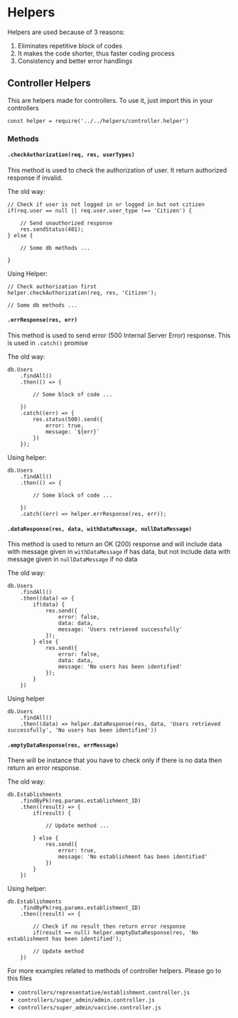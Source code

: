 # Helpers

Helpers are used because of 3 reasons:

1. Eliminates repetitive block of codes
2. It makes the code shorter, thus faster coding process
3. Consistency and better error handlings

## Controller Helpers

This are helpers made for controllers. To use it, just import this in your controllers

```
const helper = require('../../helpers/controller.helper')
```

### Methods

#### `.checkAuthorization(req, res, userTypes)`

This method is used to check the authorization of user. It return authorized response if invalid.

The old way:

```
// Check if user is not logged in or logged in but not citizen
if(req.user == null || req.user.user_type !== 'Citizen') {

    // Send unauthorized response
    res.sendStatus(401);
} else {

    // Some db methods ...

}
```

Using Helper:

```
// Check authorization first
helper.checkAuthorization(req, res, 'Citizen');

// Some db methods ...

```

#### `.errResponse(res, err)`

This method is used to send error (500 Internal Server Error) response. This is used in `.catch()` promise

The old way:

```
db.Users
    .findAll()
    .then(() => {

        // Some block of code ...
    
    })
    .catch((err) => {
        res.status(500).send({
            error: true,
            message: `${err}`
        })
    });

```

Using helper:

```
db.Users
    .findAll()
    .then(() => {

        // Some block of code ...
    
    })
    .catch((err) => helper.errResponse(res, err));
```

#### `.dataResponse(res, data, withDataMessage, nullDataMessage)`

This method is used to return an OK (200) response and will include data with message given in `withDataMessage` if has data, but not include data with message given in `nullDataMessage` if no data

The old way:

```
db.Users
    .findAll()
    .then((data) => {
        if(data) {
            res.send({
                error: false,
                data: data,
                message: 'Users retrieved successfully'
            });
        } else {
            res.send({
                error: false,
                data: data,
                message: 'No users has been identified'
            });
        }
    })
```

Using helper

```
db.Users
    .findAll()
    .then((data) => helper.dataResponse(res, data, 'Users retrieved successfully', 'No users has been identified'))
```

#### `.emptyDataResponse(res, errMessage)`

There will be instance that you have to check only if there is no data then return an error response. 

The old way:

```
db.Establishments
    .findByPk(req.params.establishment_ID)
    .then((result) => {
        if(result) {

            // Update method ...
        
        } else {
            res.send({
                error: true,
                message: 'No establishment has been identified'
            })
        }
    })
```

Using helper:

```
db.Establishments
    .findByPk(req.params.establishment_ID)
    .then((result) => {

        // Check if no result then return error response
        if(result == null) helper.emptyDataResponse(res, 'No establishment has been identified');

        // Update method
    })
```

For more examples related to methods of controller helpers. Please go to this files

- `controllers/representative/establishment.controller.js`
- `controllers/super_admin/admin.controller.js`
- `controllers/super_admin/vaccine.controller.js`